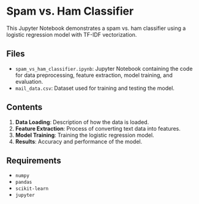 # Spam vs. Ham Classifier

This Jupyter Notebook demonstrates a spam vs. ham classifier using a logistic regression model with TF-IDF vectorization.

## Files

- `spam_vs_ham_classifier.ipynb`: Jupyter Notebook containing the code for data preprocessing, feature extraction, model training, and evaluation.
- `mail_data.csv`: Dataset used for training and testing the model.

## Contents

1. **Data Loading**: Description of how the data is loaded.
2. **Feature Extraction**: Process of converting text data into features.
3. **Model Training**: Training the logistic regression model.
4. **Results**: Accuracy and performance of the model.

## Requirements

- `numpy`
- `pandas`
- `scikit-learn`
- `jupyter`
